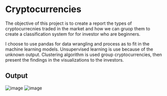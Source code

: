 # Cryptocurrencies

The objective of this project is to create a report the types of cryptocurrecnies traded in the market and how we can gruop them to create a classification system for for investor who are beginners.

I choose to use pandas for data wrangling and process as to fit in the machine learning models. Unsupervised learning is use because of the unknown output. Clustering algorithm is used group cryptocurrencies, then present the findings in the visualizations to the investors.

## Output

![image](https://user-images.githubusercontent.com/67131400/105272378-d8f63680-5b5e-11eb-9767-8f008e1d2e92.png)
![image](https://user-images.githubusercontent.com/67131400/105272401-e14e7180-5b5e-11eb-8eeb-9d24049a77ae.png)
